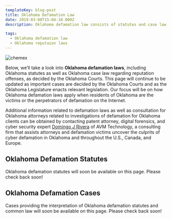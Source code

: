 ```yaml
---
templateKey: blog-post
title: Oklahoma Defamation Law
date: 2019-03-08T15:04:10.000Z
description: Oklahoma defamation law consists of statutes and case law.  Defamation law in Oklahoma may include libel, slander, false light, intereference with business relations, and other torts.  

tags:
  - Oklahoma defamation law
  - Oklahoma reputaion laws
---
```

![chemex](/img/chemex.jpg)

Below, we’ll take a look into **Oklahoma defamation laws**, including Oklahoma statutes as well as Oklahoma case law regarding reputation offenses, as decided by the Oklahoma Courts.  This page will continue to be updated as important cases are decided by the Oklahoma Courts and as the Oklahoma Legislature enacts relevant legislation.  Our focus will be on how Oklahoma defamation laws apply when residents of Oklahoma are the victims or the perpetrators of defamation on the Internet.

Additional information related to defamation laws as well as consultation for Oklahoma attorneys related to investigations of defamation for Oklahoma clients can be obtained by contacting patent attorney, digital forensics, and cyber security expert [Domingo J Rivera](http://www.cyberlawyer.tech) of AVM Technology, a consulting firm that assists attorneys and defamation victims uncover the culprits of cyber defamation in Oklahoma and throughout the U.S., Canada, and Europe. 

## Oklahoma Defamation Statutes

Oklahoma defamation statutes will soon be available on this page.  Please check back soon! 

## Oklahoma Defamation Cases

Cases providing the interpretation of Oklahoma defamation statutes and common law will soon be available on this page.  Please check back soon! 

